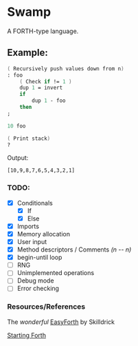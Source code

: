 # Swamp
A FORTH-type language.

## Example:
```fsharp
( Recursively push values down from n)
: foo
    ( Check if != 1 )
    dup 1 = invert
    if
        dup 1 - foo
    then
;

10 foo

( Print stack)
?
```
Output:
```
[10,9,8,7,6,5,4,3,2,1]
```

### TODO:
- [X] Conditionals
    - [X] If
    - [X] Else
- [X] Imports
- [X] Memory allocation
- [X] User input
- [X] Method descriptors / Comments *(n -- n)*
- [X] begin-until loop
- [ ] RNG
- [ ] Unimplemented operations
- [ ] Debug mode
- [ ] Error checking

### Resources/References
The *wonderful* [EasyForth](https://skilldrick.github.io/easyforth/) by Skilldrick

[Starting Forth](https://www.forth.com/starting-forth/)

<!-- ## Other goals:
- [ ] Virtual machine
- [ ] VM compiler -->
